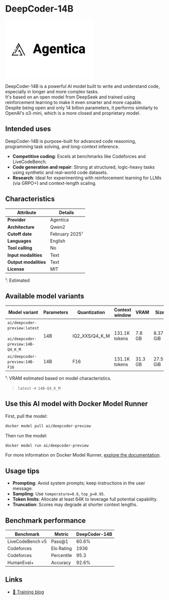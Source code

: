 # DeepCoder-14B

![Agentica](../logos/agentica-280x184-overview.png)


DeepCoder-14B is a powerful AI model built to write and understand code, especially in longer and more complex tasks.  
It's based on an open model from DeepSeek and trained using reinforcement learning to make it even smarter and more capable.  
Despite being open and only 14 billion parameters, it performs similarly to OpenAI's o3-mini, which is a more closed and proprietary model.

## Intended uses

DeepCoder-14B is purpose-built for advanced code reasoning, programming task solving, and long-context inference.

- **Competitive coding**: Excels at benchmarks like Codeforces and LiveCodeBench.
- **Code generation and repair**: Strong at structured, logic-heavy tasks using synthetic and real-world code datasets.
- **Research**: Ideal for experimenting with reinforcement learning for LLMs (via GRPO+) and context-length scaling.

## Characteristics

| Attribute             | Details          |
|-----------------------|------------------|
| **Provider**          | Agentica         |
| **Architecture**      | Qwen2            |
| **Cutoff date**       | February 2025¹   |
| **Languages**         | English          |
| **Tool calling**      | No               |
| **Input modalities**  | Text             |
| **Output modalities** | Text             |
| **License**           | MIT              |

¹: Estimated

## Available model variants

| Model variant | Parameters | Quantization | Context window | VRAM | Size |
|---------------|------------|--------------|----------------|------|-------|
| `ai/deepcoder-preview:latest`<br><br>`ai/deepcoder-preview:14B-Q4_K_M` | 14B | IQ2_XXS/Q4_K_M | 131.1K tokens | 7.8 GB | 8.37 GiB |
| `ai/deepcoder-preview:14B-F16` | 14B | F16 | 131.1K tokens | 31.3 GB | 27.51 GiB |

¹: VRAM estimated based on model characteristics.

> `latest` → `14B-Q4_K_M`

## Use this AI model with Docker Model Runner

First, pull the model:

```bash
docker model pull ai/deepcoder-preview
```

Then run the model:

```bash
docker model run ai/deepcoder-preview
```

For more information on Docker Model Runner, [explore the documentation](https://docs.docker.com/desktop/features/model-runner/).


## Usage tips

- **Prompting**: Avoid system prompts; keep instructions in the user message.
- **Sampling**: Use `temperature=0.6`, `top_p=0.95`.
- **Token limits**: Allocate at least 64K to leverage full potential capability.
- **Truncation**: Scores may degrade at shorter context lengths.


## Benchmark performance

| Benchmark         | Metric             | DeepCoder-14B |
|-------------------|--------------------|---------------|
| LiveCodeBench v5  | Pass@1             | 60.6%         |
| Codeforces        | Elo Rating         | 1936          |
| Codeforces        | Percentile         | 95.3          |
| HumanEval+        | Accuracy           | 92.6%         |


## Links

- [📖 Training blog](https://code.blog/deepcoder)